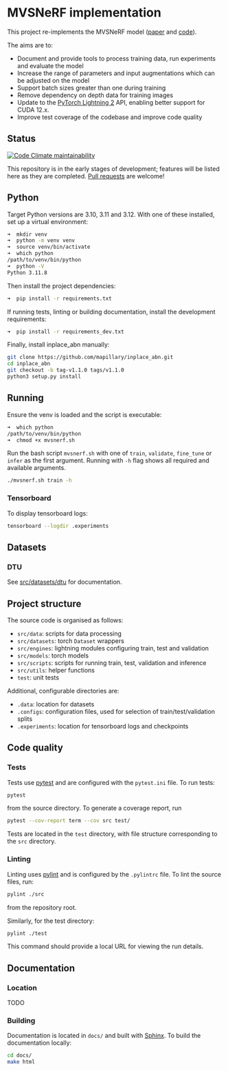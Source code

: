 # MVSNeRF implementation

This project re-implements the MVSNeRF model ([paper](https://arxiv.org/abs/2103.15595) and [code](https://github.com/apchenstu/mvsnerf)).

The aims are to:
* Document and provide tools to process training data, run experiments and evaluate the model
* Increase the range of parameters and input augmentations which can be adjusted on the model
* Support batch sizes greater than one during training
* Remove dependency on depth data for training images
* Update to the [PyTorch Lightning 2](https://lightning.ai/docs/pytorch/stable/upgrade/migration_guide.html) API, enabling better support for CUDA 12.x.
* Improve test coverage of the codebase and improve code quality


## Status

[![Code Climate maintainability](https://codeclimate.com/github/christopher-evans/mvsnerf-implementation.png)](https://codeclimate.com/github/christopher-evans/mvsnerf-implementation)


This repository is in the early stages of development; features will be listed here as they are completed.
[Pull requests](https://github.com/christopher-evans/mvsnerf-implementation/pulls) are welcome!


## Python

Target  Python versions are 3.10, 3.11 and 3.12.  With one of these installed, set up a virtual environment:

```bash
➜  mkdir venv               
➜  python -m venv venv 
➜  source venv/bin/activate
➜  which python
/path/to/venv/bin/python
➜  python -V
Python 3.11.8
```

Then install the project dependencies:

```bash
➜  pip install -r requirements.txt
```

If running tests, linting or building documentation, install the development requirements:

```bash
➜  pip install -r requirements_dev.txt
```

Finally, install inplace_abn manually:
```bash
git clone https://github.com/mapillary/inplace_abn.git
cd inplace_abn
git checkout -b tag-v1.1.0 tags/v1.1.0
python3 setup.py install
```


## Running

Ensure the venv is loaded and the script is executable:
```bash
➜  which python
/path/to/venv/bin/python
➜  chmod +x mvsnerf.sh
```

Run the bash script `mvsnerf.sh` with one of `train`, `validate`, `fine_tune` or `infer` as the first argument.
Running with `-h` flag shows all required and available arguments.
```bash
./mvsnerf.sh train -h
```

### Tensorboard

To display tensorboard logs:

```bash
tensorboard --logdir .experiments
```


## Datasets

### DTU

See [src/datasets/dtu](src/datasets/dtu) for documentation.


## Project structure

The source code is organised as follows:
* `src/data`: scripts for data processing
* `src/datasets`: torch `Dataset` wrappers
* `src/engines`: lightning modules configuring train, test and validation
* `src/models`: torch models
* `src/scripts`: scripts for running train, test, validation and inference
* `src/utils`: helper functions
* `test`: unit tests

Additional, configurable directories are:
* `.data`: location for datasets
* `.configs`: configuration files, used for selection of train/test/validation splits
* `.experiments`: location for tensorboard logs and checkpoints


## Code quality

### Tests

Tests use [pytest](https://docs.pytest.org/en/8.2.x/) and are configured with the `pytest.ini` file.  To run
tests:
```bash
pytest
```
from the source directory. To generate a coverage report, run
```bash
pytest --cov-report term --cov src test/
```

Tests are located in the `test` directory, with file structure corresponding to the `src` directory.


### Linting

Linting uses [pylint](https://pypi.org/project/pylint/) and is configured by the `.pylintrc` file.
To lint the source files, run:
```bash
pylint ./src
```
from the repository root.

Similarly, for the test directory:
```bash
pylint ./test
```

This command should provide a local URL for viewing the run details.


## Documentation

### Location

TODO

### Building

Documentation is located in `docs/` and built with [Sphinx](https://www.sphinx-doc.org/en/master/).
To build the documentation locally:
```bash
cd docs/
make html
```
